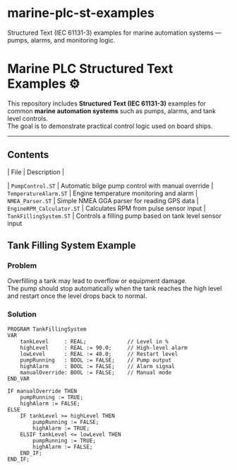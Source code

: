 # marine-plc-st-examples
Structured Text (IEC 61131-3) examples for marine automation systems — pumps, alarms, and monitoring logic.
# Marine PLC Structured Text Examples ⚙️

This repository includes **Structured Text (IEC 61131-3)** examples for common **marine automation systems** such as pumps, alarms, and tank level controls.  
The goal is to demonstrate practical control logic used on board ships.

---

## Contents

| File | Description |

| `PumpControl.ST` | Automatic bilge pump control with manual override 
| `TemperatureAlarm.ST` | Engine temperature monitoring and alarm 
| `NMEA_Parser.ST` | Simple NMEA GGA parser for reading GPS data 
| `EngineRPM_Calculator.ST` | Calculates RPM from pulse sensor input 
| `TankFillingSystem.ST` | Controls a filling pump based on tank level sensor input 



## Tank Filling System Example

### Problem  
Overfilling a tank may lead to overflow or equipment damage.  
The pump should stop automatically when the tank reaches the high level and restart once the level drops back to normal.

### Solution  

```iecst
PROGRAM TankFillingSystem
VAR
    tankLevel     : REAL;             // Level in %
    highLevel     : REAL := 90.0;     // High-level alarm
    lowLevel      : REAL := 40.0;     // Restart level
    pumpRunning   : BOOL := FALSE;    // Pump output
    highAlarm     : BOOL := FALSE;    // Alarm signal
    manualOverride: BOOL := FALSE;    // Manual mode
END_VAR

IF manualOverride THEN
    pumpRunning := TRUE;
    highAlarm := FALSE;
ELSE
    IF tankLevel >= highLevel THEN
        pumpRunning := FALSE;
        highAlarm := TRUE;
    ELSIF tankLevel <= lowLevel THEN
        pumpRunning := TRUE;
        highAlarm := FALSE;
    END_IF;
END_IF;
